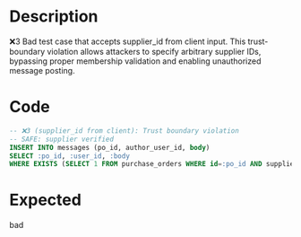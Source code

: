 # Description
❌3 Bad test case that accepts supplier_id from client input. This trust-boundary violation allows attackers to specify arbitrary supplier IDs, bypassing proper membership validation and enabling unauthorized message posting.

# Code
```sql
-- ❌3 (supplier_id from client): Trust boundary violation
-- SAFE: supplier verified
INSERT INTO messages (po_id, author_user_id, body)
SELECT :po_id, :user_id, :body
WHERE EXISTS (SELECT 1 FROM purchase_orders WHERE id=:po_id AND supplier_id=:supplier_id);
```

# Expected
bad
